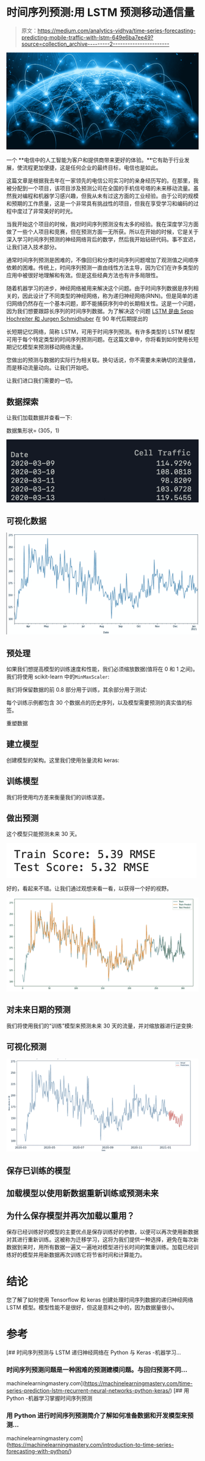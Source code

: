 # 时间序列预测:用 LSTM 预测移动通信量

> 原文：<https://medium.com/analytics-vidhya/time-series-forecasting-predicting-mobile-traffic-with-lstm-649e6ba7ee49?source=collection_archive---------2----------------------->

![](img/31ca045144f6a49258c9e73bab904ee4.png)

一个 **电信中的人工智能为客户和提供商带来更好的体验。**它有助于行业发展，使流程更加便捷，这是任何企业的最终目标，电信也是如此。

这篇文章是根据我去年在一家领先的电信公司实习时的亲身经历写的。在那里，我被分配到一个项目，该项目涉及预测公司在全国的手机信号塔的未来移动流量。虽然我对编程和机器学习感兴趣，但我从未有过这方面的工业经验。由于公司的规模和预期的工作质量，这是一个非常具有挑战性的项目，但我在享受学习和编码的过程中度过了非常美好的时光。

当我开始这个项目的时候，我对时间序列预测没有太多的经验。我在深度学习方面做了一些个人项目和竞赛，但在预测方面一无所获。所以在开始的时候，它是关于深入学习时间序列预测的神经网络背后的数学，然后我开始钻研代码。事不宜迟，让我们进入技术部分。

通常时间序列预测是困难的，不像回归和分类时间序列问题增加了观测值之间顺序依赖的困难。传统上，时间序列预测一直由线性方法主导，因为它们在许多类型的应用中被很好地理解和有效。但是这些经典方法也有许多局限性。

随着机器学习的进步，神经网络被用来解决这个问题。由于时间序列数据是序列相关的，因此设计了不同类型的神经网络，称为递归神经网络(RNN)。但是简单的递归网络仍然存在一个基本问题，即不能捕获序列中的长期相关性。这是一个问题，因为我们想要跟踪长序列的时间序列数据。为了解决这个问题 [LSTM 是由 Sepp Hochreiter 和 Jurgen Schmidhuber](http://www.mitpressjournals.org/doi/abs/10.1162/neco.1997.9.8.1735) 在 90 年代后期提出的

长短期记忆网络，简称 LSTM，可用于时间序列预测。有许多类型的 LSTM 模型可用于每个特定类型的时间序列预测问题。在这篇文章中，你将看到如何使用长短期记忆模型来预测移动网络流量。

您做出的预测与数据的实际行为相关联。换句话说，你不需要未来确切的流量值，而是移动流量动向。让我们开始吧。

让我们进口我们需要的一切。

## 数据探索

让我们加载数据并查看一下:

数据集形状= (305，1)

![](img/77a8c691a70ab37f40d472f6cbdacb9c.png)

## **可视化数据**

![](img/99c8c1ef043176ce8cb3cca44a15938e.png)

## **预处理**

如果我们想提高模型的训练速度和性能，我们必须缩放数据(值将在 0 和 1 之间)。我们将使用 scikit-learn 中的`MinMaxScaler`:

我们将保留数据的前 0.8 部分用于训练，其余部分用于测试:

每个训练示例都包含 30 个数据点的历史序列，以及模型需要预测的真实值的标签。

重塑数据

## **建立模型**

创建模型的架构。这里我们使用张量流和 keras:

## **训练模型**

我们将使用均方差来衡量我们的训练误差。

## **做出预测**

这个模型只能预测未来 30 天。

![](img/7f868ebc33102552a52338ea7f6464e3.png)

好的，看起来不错。让我们通过观想来看一看，以获得一个好的视野。

![](img/20727ee0015b441de613e2d87c55aac9.png)

## 对未来日期的预测

我们将使用我们的“训练”模型来预测未来 30 天的流量，并对缩放器进行逆变换:

## 可视化预测

![](img/b744fa502ec70873e79d9da52898d720.png)

## 保存已训练的模型

## 加载模型以使用新数据重新训练或预测未来

## 为什么保存模型并再次加载以重用？

保存已经训练好的模型的主要优点是保存训练好的参数，以便可以再次使用新数据对其进行重新训练。这被称为迁移学习，这将为我们提供一种选择，避免在每次新数据到来时，用所有数据一遍又一遍地对模型进行长时间的繁重训练。加载已经训练好的模型并用新数据再次训练它将节省时间和计算能力。

# 结论

您了解了如何使用 Tensorflow 和 keras 创建处理时间序列数据的递归神经网络 LSTM 模型。模型性能不是很好，但这是意料之中的，因为数据量很小。

# 参考

[](https://machinelearningmastery.com/time-series-prediction-lstm-recurrent-neural-networks-python-keras/) [## 时间序列预测与 LSTM 递归神经网络在 Python 与 Keras -机器学习…

### 时间序列预测问题是一种困难的预测建模问题。与回归预测不同…

machinelearningmastery.com](https://machinelearningmastery.com/time-series-prediction-lstm-recurrent-neural-networks-python-keras/) [](https://machinelearningmastery.com/introduction-to-time-series-forecasting-with-python/) [## 用 Python -机器学习掌握时间序列预测

### 用 Python 进行时间序列预测简介了解如何准备数据和开发模型来预测…

machinelearningmastery.com](https://machinelearningmastery.com/introduction-to-time-series-forecasting-with-python/)